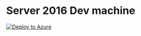# Server 2016 Dev machine

[![Deploy to Azure](http://azuredeploy.net/deploybutton.png)](https://azuredeploy.net/)
